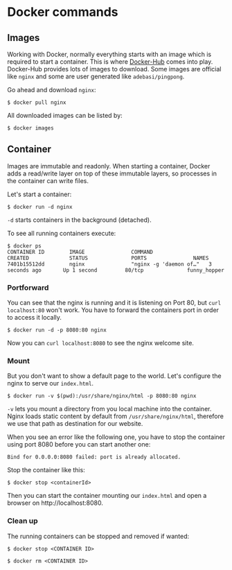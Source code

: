 # Docker commands

## Images

Working with Docker, normally everything starts with an image which is required to start a container. This is where [Docker-Hub](hub.docker.com) comes into play. Docker-Hub provides lots of images to download. Some images are official like `nginx` and some are user generated like `adebasi/pingpong`.

Go ahead and download `nginx`:

`$ docker pull nginx`

All downloaded images can be listed by:

`$ docker images`

## Container

Images are immutable and readonly. When starting a container, Docker adds a read/write layer on top of these immutable layers, so processes in the container can write files.

Let's start a container:

`$ docker run -d nginx`

`-d` starts containers in the background (detached).

To see all running containers execute:

```
$ docker ps
CONTAINER ID        IMAGE               COMMAND                  CREATED             STATUS              PORTS               NAMES
7401b15512dd        nginx               "nginx -g 'daemon of…"   3 seconds ago       Up 1 second         80/tcp              funny_hopper
```

### Portforward

You can see that the nginx is running and it is listening on Port 80, but `curl localhost:80` won't work. You have to forward the containers port in order to access it locally.

`$ docker run -d -p 8080:80 nginx`

Now you can `curl localhost:8080` to see the nginx welcome site.

### Mount

But you don't want to show a default page to the world. Let's configure the nginx to serve our `index.html`.

`$ docker run -v $(pwd):/usr/share/nginx/html -p 8080:80 nginx`

`-v` lets you mount a directory from you local machine into the container. Nginx loads static content by default from `/usr/share/nginx/html`, therefore we use that path as destination for our website.

When you see an error like the following one, you have to stop the container using port 8080 before you can start another one:

`Bind for 0.0.0.0:8080 failed: port is already allocated.`

Stop the container like this:

`$ docker stop <containerId>`

Then you can start the container mounting our `index.html` and open a browser on http://localhost:8080.

### Clean up

The running containers can be stopped and removed if wanted:

`$ docker stop <CONTAINER ID>`

`$ docker rm <CONTAINER ID>`